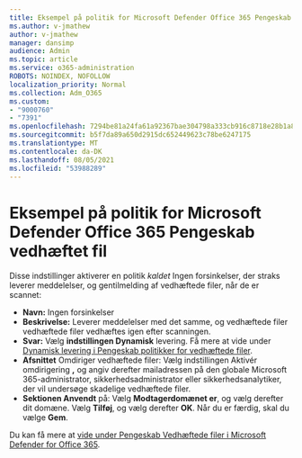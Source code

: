 ```yaml
---
title: Eksempel på politik for Microsoft Defender Office 365 Pengeskab vedhæftet fil
ms.author: v-jmathew
author: v-jmathew
manager: dansimp
audience: Admin
ms.topic: article
ms.service: o365-administration
ROBOTS: NOINDEX, NOFOLLOW
localization_priority: Normal
ms.collection: Adm_O365
ms.custom:
- "9000760"
- "7391"
ms.openlocfilehash: 7294be81a24fa61a92367bae304798a333cb916c8718e28b1a87314c15ef6c8c
ms.sourcegitcommit: b5f7da89a650d2915dc652449623c78be6247175
ms.translationtype: MT
ms.contentlocale: da-DK
ms.lasthandoff: 08/05/2021
ms.locfileid: "53988289"
---
```

# <a name="example-microsoft-defender-for-office-365-safe-attachment-policy"></a>Eksempel på politik for Microsoft Defender Office 365 Pengeskab vedhæftet fil

Disse indstillinger aktiverer en politik *kaldet* Ingen forsinkelser, der straks leverer meddelelser, og gentilmelding af vedhæftede filer, når de er scannet:

- **Navn:** Ingen forsinkelser
- **Beskrivelse:** Leverer meddelelser med det samme, og vedhæftede filer vedhæftede filer vedhæftes igen efter scanningen.
- **Svar:** Vælg **indstillingen Dynamisk** levering. Få mere at vide under [Dynamisk levering i Pengeskab politikker for vedhæftede filer](https://go.microsoft.com/fwlink/?linkid=2092328).
- **Afsnittet** Omdiriger vedhæftede filer: Vælg indstillingen Aktivér omdirigering **,** og angiv derefter mailadressen på den globale Microsoft 365-administrator, sikkerhedsadministrator eller sikkerhedsanalytiker, der vil undersøge skadelige vedhæftede filer.
- **Sektionen Anvendt** på: Vælg **Modtagerdomænet er**, og vælg derefter dit domæne. Vælg **Tilføj**, og vælg derefter **OK**. Når du er færdig, skal du vælge **Gem**.

Du kan få mere at [vide under Pengeskab Vedhæftede filer i Microsoft Defender for Office 365](https://go.microsoft.com/fwlink/?linkid=2092213).
